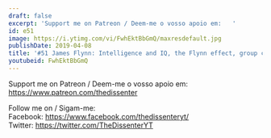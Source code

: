 ```yaml
---
draft: false
excerpt: 'Support me on Patreon / Deem-me o vosso apoio em:   '
id: e51
image: https://i.ytimg.com/vi/FwhEktBbGmQ/maxresdefault.jpg
publishDate: 2019-04-08
title: '#51 James Flynn: Intelligence and IQ, the Flynn effect, group comparisons'
youtubeid: FwhEktBbGmQ
---
```

Support me on Patreon / Deem-me o vosso apoio em:   
https://www.patreon.com/thedissenter

Follow me on / Sigam-me:  
Facebook: https://www.facebook.com/thedissenteryt/  
Twitter: https://twitter.com/TheDissenterYT
